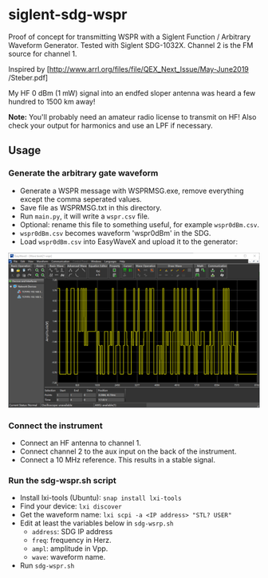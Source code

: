 # siglent-sdg-wspr
Proof of concept for transmitting WSPR with a Siglent Function / 
Arbitrary Waveform Generator. Tested with Siglent SDG-1032X. Channel 2 
is the FM source for channel 1.

Inspired by [http://www.arrl.org/files/file/QEX_Next_Issue/May-June2019
/Steber.pdf]

My HF 0 dBm (1 mW) signal into an endfed sloper antenna was heard a few 
hundred to 1500 km away!

**Note:** You'll probably need an amateur radio license 
to transmit on HF! Also check your output for harmonics and use an LPF if 
necessary.

## Usage
### Generate the arbitrary gate waveform 
- Generate a WSPR message with WSPRMSG.exe, remove everything except the comma seperated values.
- Save file as WSPRMSG.txt in this directory.
- Run `main.py`, it will write a `wspr.csv` file.
- Optional: rename this file to something useful, for example `wspr0dBm.csv`.
- `wspr0dBm.csv` becomes waveform 'wspr0dBm' in the SDG.
- Load `wspr0dBm.csv` into EasyWaveX and upload it to the generator:

![Alt text](/images/EasyWaveX.png?raw=true "arb wspr waveform")

### Connect the instrument
- Connect an HF antenna to channel 1.
- Connect channel 2 to the aux input on the back of the instrument.
- Connect a 10 MHz reference. This results in a stable signal.

### Run the sdg-wspr.sh script
- Install lxi-tools (Ubuntu): `snap install lxi-tools`
- Find your device: `lxi discover`
- Get the waveform name: `lxi scpi -a <IP address> "STL? USER"`
- Edit at least the variables below in `sdg-wsrp.sh`
  - `address`: SDG IP address
  - `freq`: frequency in Herz.
  - `ampl`: amplitude in Vpp.
  - `wave`: waveform name.
- Run `sdg-wspr.sh`
